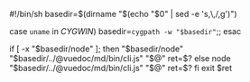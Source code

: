 #!/bin/sh
basedir=$(dirname "$(echo "$0" | sed -e 's,\\,/,g')")

case `uname` in
    *CYGWIN*) basedir=`cygpath -w "$basedir"`;;
esac

if [ -x "$basedir/node" ]; then
  "$basedir/node"  "$basedir/../@vuedoc/md/bin/cli.js" "$@"
  ret=$?
else 
  node  "$basedir/../@vuedoc/md/bin/cli.js" "$@"
  ret=$?
fi
exit $ret
